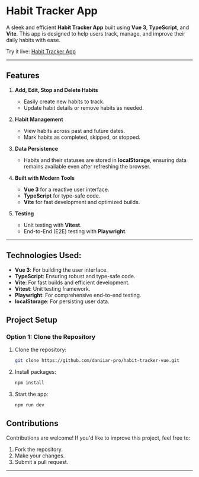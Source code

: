 # Habit Tracker App

A sleek and efficient **Habit Tracker App** built using **Vue 3**, **TypeScript**, and **Vite**. This app is designed to help users track, manage, and improve their daily habits with ease.

Try it live: [Habit Tracker App](https://daniiar-pro.github.io/habit-tracker-vue/)

---

## Features

1. **Add, Edit, Stop and Delete Habits**
   - Easily create new habits to track.
   - Update habit details or remove habits as needed.

2. **Habit Management**
   - View habits across past and future dates.
   - Mark habits as completed, skipped, or stopped.

3. **Data Persistence**
   - Habits and their statuses are stored in **localStorage**, ensuring data remains available even after refreshing the browser.

4. **Built with Modern Tools**
   - **Vue 3** for a reactive user interface.
   - **TypeScript** for type-safe code.
   - **Vite** for fast development and optimized builds.

5. **Testing**
   - Unit testing with **Vitest**.
   - End-to-End (E2E) testing with **Playwright**.

---
## Technologies Used:
-	**Vue 3**: For building the user interface.
-	**TypeScript**: Ensuring robust and type-safe code.
-	**Vite**: For fast builds and efficient development.
-	**Vitest**: Unit testing framework.
-	**Playwright**: For comprehensive end-to-end testing.
-	**localStorage**: For persisting user data.

## Project Setup

### Option 1: Clone the Repository

1. Clone the repository:
   ```sh
   git clone https://github.com/daniiar-pro/habit-tracker-vue.git
2. Install packages:
   ```sh
   npm install
3. Start the app:
   ```sh
   npm run dev
   
## Contributions

Contributions are welcome! If you'd like to improve this project, feel free to:

1. Fork the repository.
2. Make your changes.
3. Submit a pull request.

---
